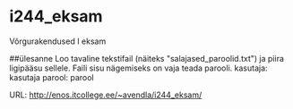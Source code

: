 # i244_eksam
Võrgurakendused I eksam

##ülesanne
Loo tavaline tekstifail (näiteks "salajased_paroolid.txt") ja piira ligipääsu sellele. Faili sisu nägemiseks on vaja teada parooli.
kasutaja: kasutaja
parool: parool

URL: http://enos.itcollege.ee/~avendla/i244_eksam/